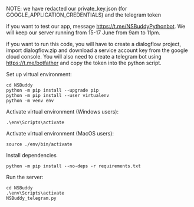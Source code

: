 NOTE: we have redacted our private_key.json (for GOOGLE_APPLICATION_CREDENTIALS) and the telegram token  
  
if you want to test our app, message https://t.me/NSBuddyPythonbot. We will keep our server running from 15-17 June from 9am to 11pm.  
  
if you want to run this code, you will have to create a dialogflow project, import dialogflow.zip and download a service account key from the google cloud console. You will also need to create a telegram bot using https://t.me/botfather and copy the token into the python script.

Set up virtual environment:
```
cd NSBuddy
python -m pip install --upgrade pip
python -m pip install --user virtualenv
python -m venv env
```
Activate virtual environment (Windows users):
```
.\env\Scripts\activate
```
Activate virtual environment (MacOS users):
```
source ./env/bin/activate
```
Install dependencies
```
python -m pip install --no-deps -r requirements.txt
```  
Run the server:
```
cd NSBuddy
.\env\Scripts\activate
NSBuddy_telegram.py  
```
